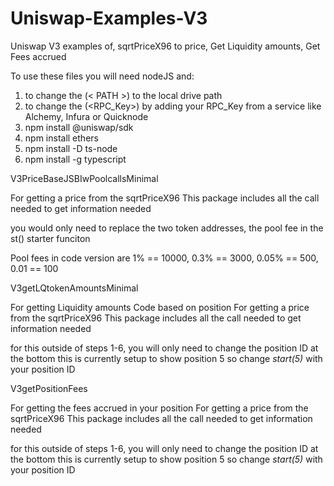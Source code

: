 # Uniswap-Examples-V3
Uniswap V3 examples of, sqrtPriceX96 to price, Get Liquidity amounts, Get Fees accrued 


To use these files you will need nodeJS and:
1. to change the (< PATH >) to the local drive path
2. to change the (<RPC_Key>) by adding your RPC_Key from a service like Alchemy, Infura or Quicknode
3. npm install @uniswap/sdk
4. npm install ethers
5. npm install -D ts-node
6. npm install -g typescript




V3PriceBaseJSBIwPoolcallsMinimal

For getting a price from the sqrtPriceX96
This package includes all the call needed to get information needed

you would only need to replace the two token addresses, the pool fee in the st() starter funciton

Pool fees in code version are
1% == 10000, 0.3% == 3000, 0.05% == 500, 0.01 == 100



V3getLQtokenAmountsMinimal

For getting Liquidity amounts Code based on position
For getting a price from the sqrtPriceX96
This package includes all the call needed to get information needed

for this outside of steps 1-6, you will only need to change the position ID at the bottom
this is currently setup to show position 5 so change *start(5)* with your position ID


V3getPositionFees

For getting the fees accrued in your position
For getting a price from the sqrtPriceX96
This package includes all the call needed to get information needed

for this outside of steps 1-6, you will only need to change the position ID at the bottom
this is currently setup to show position 5 so change *start(5)* with your position ID
